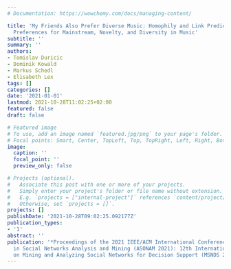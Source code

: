 ```yaml
---
# Documentation: https://wowchemy.com/docs/managing-content/

title: 'My Friends Also Prefer Diverse Music: Homophily and Link Prediction With User
  Preferences for Mainstream, Novelty, and Diversity in Music'
subtitle: ''
summary: ''
authors:
- Tomislav Duricic
- Dominik Kowald
- Markus Schedl
- Elisabeth Lex
tags: []
categories: []
date: '2021-01-01'
lastmod: 2021-10-28T11:02:25+02:00
featured: false
draft: false

# Featured image
# To use, add an image named `featured.jpg/png` to your page's folder.
# Focal points: Smart, Center, TopLeft, Top, TopRight, Left, Right, BottomLeft, Bottom, BottomRight.
image:
  caption: ''
  focal_point: ''
  preview_only: false

# Projects (optional).
#   Associate this post with one or more of your projects.
#   Simply enter your project's folder or file name without extension.
#   E.g. `projects = ["internal-project"]` references `content/project/deep-learning/index.md`.
#   Otherwise, set `projects = []`.
projects: []
publishDate: '2021-10-28T09:02:25.092177Z'
publication_types:
- '1'
abstract: ''
publication: '*Proceedings of the 2021 IEEE/ACM International Conference on Advances
  in Social Networks Analysis and Mining (ASONAM 2021): 12th International Workshop
  on Mining and Analyzing Social Networks for Decision Support (MSNDS 2021)*'
---
```

